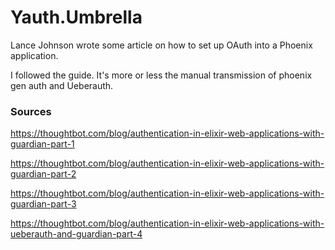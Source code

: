# Yauth.Umbrella

Lance Johnson wrote some article on how to set up OAuth into a Phoenix application.

I followed the guide. It's more or less the manual transmission of phoenix gen auth and Ueberauth.

### Sources

https://thoughtbot.com/blog/authentication-in-elixir-web-applications-with-guardian-part-1

https://thoughtbot.com/blog/authentication-in-elixir-web-applications-with-guardian-part-2

https://thoughtbot.com/blog/authentication-in-elixir-web-applications-with-guardian-part-3

https://thoughtbot.com/blog/authentication-in-elixir-web-applications-with-ueberauth-and-guardian-part-4
